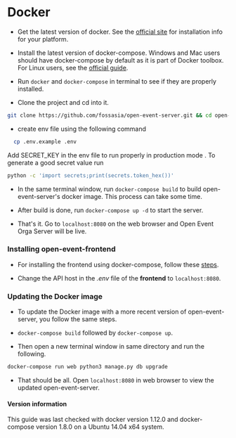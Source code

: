 # Docker

* Get the latest version of docker. See the [official site](https://docs.docker.com/engine/installation/) for installation info for your platform.

* Install the latest version of docker-compose. Windows and Mac users should have docker-compose by default as it is part of Docker toolbox. For Linux users, see the
[official guide](https://docs.docker.com/compose/install/).

* Run `docker` and `docker-compose` in terminal to see if they are properly installed.

* Clone the project and cd into it.

```bash
git clone https://github.com/fossasia/open-event-server.git && cd open-event-server
```

* create env file using the following command

```sh
  cp .env.example .env
```
Add  SECRET_KEY in the env file to run properly in production mode . To generate a good secret value run 
```sh
python -c 'import secrets;print(secrets.token_hex())'
``` 
* In the same terminal window, run `docker-compose build` to build open-event-server's docker image. This process can take some time.

* After build is done, run `docker-compose up -d` to start the server.

* That's it. Go to `localhost:8080` on the web browser and Open Event Orga Server will be live.


### Installing open-event-frontend

* For installing the frontend using docker-compose, follow these [steps](https://github.com/fossasia/open-event-frontend/blob/development/docs/installation/docker.md).

* Change the API host in the *.env* file of the **frontend** to `localhost:8080`.


### Updating the Docker image

* To update the Docker image with a more recent version of open-event-server, you follow the same steps.

* `docker-compose build` followed by `docker-compose up`.

* Then open a new terminal window in same directory and run the following.

```bash
docker-compose run web python3 manage.py db upgrade
```

* That should be all. Open `localhost:8080` in web browser to view the updated open-event-server.



#### Version information

This guide was last checked with docker version 1.12.0 and docker-compose version 1.8.0 on a Ubuntu 14.04 x64 system.
